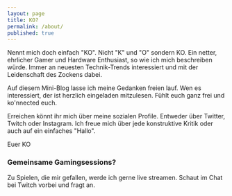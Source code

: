 ```yaml
---
layout: page
title: KO?
permalink: /about/
published: true
---
```


Nennt mich doch einfach "KO". Nicht "K" und "O" sondern KO. Ein netter, ehrlicher Gamer und Hardware Enthusiast, so wie ich mich beschreiben würde. Immer an neuesten Technik-Trends interessiert und mit der Leidenschaft des Zockens dabei.

Auf diesem Mini-Blog lasse ich meine Gedanken freien lauf. Wen es interessiert, der ist herzlich eingeladen mitzulesen. Fühlt euch ganz frei und ko'nnected euch.

Erreichen könnt ihr mich über meine sozialen Profile. Entweder über Twitter, Twitch oder Instagram. Ich freue mich über jede konstruktive Kritik oder auch auf ein einfaches "Hallo".

Euer KO

### Gemeinsame Gamingsessions?

Zu Spielen, die mir gefallen, werde ich gerne live streamen. Schaut im Chat bei Twitch vorbei und fragt an.

